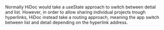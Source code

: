 Normally HiDoc would take a useState approach to switch between detial and list. However, in order to allow sharing individual projects trough hyperlinks, HiDoc instead take a routing approach, meaning the app switch between list and detail depending on the hyperlink address.